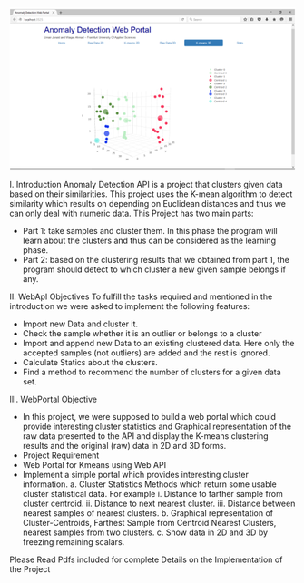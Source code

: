 ![Alt text](Detection3d.PNG?raw=true "Web Portal in Angular and MVC showing 3d plot of Kmeans")

I.	Introduction
Anomaly Detection API is a project that clusters given data based on their similarities. This project uses the K-mean algorithm to detect similarity which results on depending on Euclidean distances and thus we can only deal with numeric data. This Project has two main parts:
-	Part 1: take samples and cluster them. In this phase the program will learn about the clusters and thus can be considered as the learning phase.
-	Part 2: based on the clustering results that we obtained from part 1, the program should detect to which cluster a new given sample belongs if any.

II.	WebApI Objectives
To fulfill the tasks required and mentioned in the introduction we were asked to implement the following features:
-	Import new Data and cluster it.
-	Check the sample whether it is an outlier or belongs to a cluster
-	Import and append new Data to an existing clustered data. Here only the accepted samples (not outliers) are added and the rest is ignored.
-	Calculate Statics about the clusters.
-	Find a method to recommend the number of clusters for a given data set.

III. WebPortal Objective
-	In this project, we were supposed to build a web portal which could provide interesting cluster statistics and Graphical representation of the raw data presented to the API and display the K-means clustering results and the original (raw) data in 2D and 3D forms. 
-	Project Requirement 
-	Web Portal for Kmeans using Web API
-	Implement a simple portal which provides interesting cluster information.
a.	Cluster Statistics 
Methods which return some usable cluster statistical data. For example
i.	Distance to farther sample from cluster centroid. 
ii.	Distance to next nearest cluster. 
iii.	Distance between nearest samples of nearest clusters.
b.	Graphical representation of Cluster-Centroids, Farthest Sample from Centroid Nearest Clusters, nearest samples from two clusters.
c.	Show data in 2D and 3D by freezing remaining scalars.  


Please Read Pdfs included for complete Details on the Implementation of the Project

